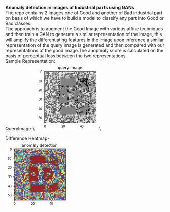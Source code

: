 **Anomaly detection in images of Industrial parts using GANs** \
The repo contains 2 images one of Good and another of Bad industrial part on basis of which we have to build a model to classify any part into Good or Bad classes. \
The approach is to augment the Good Image with various affine techniques and then train a GAN to generate a similar representation of the image, this will amplify the differentiating features in the image.upon inference a similar representation of the query image is generated and then compared with our representations of the good image.The anopmaly score is calculated on the basis of perceptual loss between the two representations. \
Sample Representation: \
QueryImage-\ 
![Query Image](https://github.com/Vaibhav21pandit/Anomaly_Detection_GAN/blob/main/query.png) \

Difference Heatmap- \
![Anomaly Image](https://github.com/Vaibhav21pandit/Anomaly_Detection_GAN/blob/main/anomaly.png)
